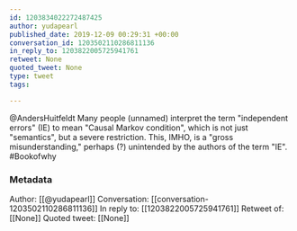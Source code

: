 ```yaml
---
id: 1203834022272487425
author: yudapearl
published_date: 2019-12-09 00:29:31 +00:00
conversation_id: 1203502110286811136
in_reply_to: 1203822005725941761
retweet: None
quoted_tweet: None
type: tweet
tags:

---
```


@AndersHuitfeldt Many people (unnamed) interpret the term "independent errors" (IE) to mean "Causal Markov condition", which is not just "semantics", but a severe restriction. This, IMHO, is a "gross misunderstanding," perhaps (?) unintended by the authors of the term "IE". #Bookofwhy

### Metadata

Author: [[@yudapearl]]
Conversation: [[conversation-1203502110286811136]]
In reply to: [[1203822005725941761]]
Retweet of: [[None]]
Quoted tweet: [[None]]
